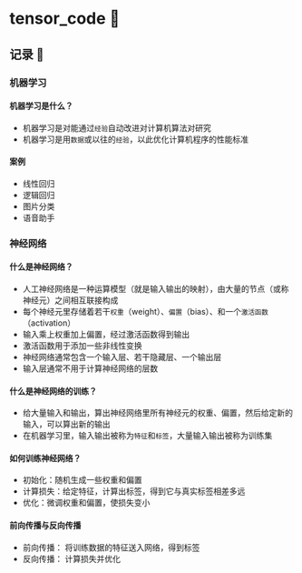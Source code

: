 # tensor_code :tada:

## 记录 :memo:

### 机器学习

#### 机器学习是什么？

- 机器学习是对能通过`经验`自动改进对计算机算法对研究
- 机器学习是用`数据`或以往的`经验`，以此优化计算机程序的性能标准

#### 案例

- 线性回归
- 逻辑回归
- 图片分类
- 语音助手

### 神经网络

#### 什么是神经网络？

- 人工神经网络是一种运算模型（就是输入输出的映射），由大量的节点（或称神经元）之间相互联接构成
- 每个神经元里存储着若干`权重`（weight）、`偏置`（bias）、和一个`激活函数`（activation）
- 输入乘上权重加上偏置，经过激活函数得到输出
- 激活函数用于添加一些非线性变换
- 神经网络通常包含一个输入层、若干隐藏层、一个输出层
- 输入层通常不用于计算神经网络的层数

#### 什么是神经网络的训练？

- 给大量输入和输出，算出神经网络里所有神经元的权重、偏置，然后给定新的输入，可以算出新的输出
- 在机器学习里，输入输出被称为`特征`和`标签`，大量输入输出被称为训练集

#### 如何训练神经网络？

- 初始化：随机生成一些权重和偏置
- 计算损失：给定特征，计算出标签，得到它与真实标签相差多远
- 优化：微调权重和偏置，使损失变小

#### 前向传播与反向传播

- 前向传播： 将训练数据的特征送入网络，得到标签
- 反向传播： 计算损失并优化
